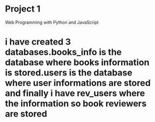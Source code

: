 # Project 1

Web Programming with Python and JavaScript
# i have created 3 databases.books_info is the database where books information is stored.users is the database where user informations are stored and  finally i have rev_users where the information so book reviewers  are stored 